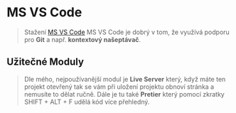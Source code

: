 # MS VS Code
>Stažení [MS VS Code](https://visualstudio.microsoft.com/cs/free-developer-offers/)
> MS VS Code je dobrý v tom, že využívá podporu pro **Git** a např. **kontextový našeptávač**.

## Užitečné Moduly
 > Dle mého, nejpoužívanější modul je **Live Server** který, když máte ten projekt otevřený tak se vám při uložení projektu obnoví stránka a nemusíte to dělat ručně.
 > Dále je tu také **Pretier** který pomocí zkratky SHIFT + ALT + F udělá kód více přehledný.
